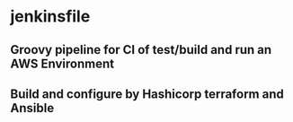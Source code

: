 # jenkinsfile
## Groovy pipeline for CI of test/build and run an AWS Environment
## Build and configure by Hashicorp terraform and Ansible
